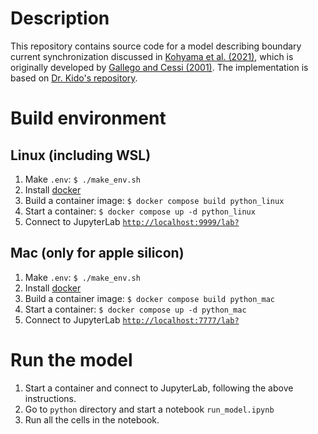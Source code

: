 

# Description

This repository contains source code for a model describing boundary current synchronization discussed in [Kohyama et al. (2021)](https://www.science.org/doi/full/10.1126/science.abh3295), which is originally developed by [Gallego and Cessi (2001)](https://doi.org/10.1175/1520-0442(2001)014%3C2815:DVOTOA%3E2.0.CO;2). The implementation is based on [Dr. Kido's repository](https://github.com/shokido/Kohyama2021).

#  Build environment 

## Linux (including WSL)

1. Make `.env`: `$ ./make_env.sh`
2. Install [docker](https://www.docker.com)
3. Build a container image: `$ docker compose build python_linux`
4. Start a container: `$ docker compose up -d python_linux`
5. Connect to JupyterLab [`http://localhost:9999/lab?`](http://localhost:9999/lab?)

## Mac (only for apple silicon)

1. Make `.env`: `$ ./make_env.sh`
2. Install [docker](https://www.docker.com)
3. Build a container image: `$ docker compose build python_mac`
4. Start a container: `$ docker compose up -d python_mac`
5. Connect to JupyterLab [`http://localhost:7777/lab?`](http://localhost:7777/lab?)

# Run the model

1. Start a container and connect to JupyterLab, following the above instructions.
2. Go to `python` directory and start a notebook `run_model.ipynb`
3. Run all the cells in the notebook.